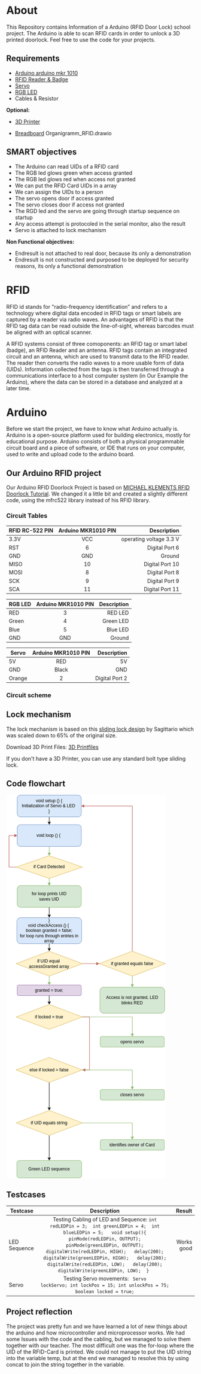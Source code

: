 # About
This Repository contains Information of a Arduino (RFID Door Lock) school project. 
The Arduino is able to scan RFID cards in order to unlock a 3D printed doorlock. 
Feel free to use the code for your projects. 

## Requirements
- [Arduino arduino mkr 1010](https://www.amazon.com/-/de/dp/B07FYFF5YZ/ref=sr_1_1?keywords=arduino+mkr+wifi+1010&qid=1656406329&sprefix=arduino+mkr%2Caps%2C153&sr=8-1)
- [RFID Reader & Badge](https://www.amazon.com/-/de/dp/B01CSTW0IA/ref=sr_1_2?__mk_de_DE=%C3%85M%C3%85%C5%BD%C3%95%C3%91&crid=1YQEUCWFZ2IZD&keywords=arduino+rfid&qid=1656406347&sprefix=arduino+rfi%2Caps%2C146&sr=8-2)
- [Servo](https://www.amazon.com/gp/product/B07MLR1498/ref=as_li_tl?ie=UTF8&camp=1789&creative=9325&creativeASIN=B07MLR1498&linkCode=as2&tag=mklements-20&linkId=63a97680f3787d087be345410cd59158)
- [RGB LED](https://www.amazon.com/-/de/dp/B077XGF3YR/ref=sr_1_1?__mk_de_DE=%C3%85M%C3%85%C5%BD%C3%95%C3%91&crid=2CYUPMETPM8GS&keywords=RGB%2Bled%2Barduino&qid=1656406421&sprefix=rgb%2Bled%2Barduino%2Caps%2C131&sr=8-1&th=1)
- Cables & Resistor

<b>Optional:</b>

- [3D Printer](https://www.amazon.com/-/de/dp/B094F65V3F/ref=sr_1_4?__mk_de_DE=%C3%85M%C3%85%C5%BD%C3%95%C3%91&crid=7Z6BSY639093&keywords=3d+printers+ender+3&qid=1656406451&sprefix=3d+printers+ender+%2Caps%2C196&sr=8-4)

- [Breadboard](https://www.amazon.com/-/de/dp/B073X7GZ1P/ref=sr_1_1?crid=2CL3V57MRGASD&keywords=arduino+breadboard&qid=1656406466&sprefix=arduino+bre%2Caps%2C157&sr=8-1) 
Organigramm_RFID.drawio

## SMART objectives 
- The Arduino can read UIDs of a RFID card
- The RGB led glows green when access granted
- The RGB led glows red when access not granted
- We can put the RFID Card UIDs in a array
- We can assign the UIDs to a person
- The servo opens door if access granted
- The servo closes door if access not granted
- The RGD led and the servo are going through startup sequence on startup
- Any access attempt is protocoled in the serial monitor, also the result
- Servo is attached to lock mechanism

<b> Non Functional objectives: </b>
- Endresult is not attached to real door, because its only a demonstration
- Endresult is not constructed and purposed to be deployed for security reasons, its only a functional demonstration


# RFID
RFID id stands for "radio-frequency identification” and refers to a technology where digital data encoded in RFID tags or smart labels are captured by a reader via radio waves. An advantages of RFID is that the RFID tag data can be read outside the line-of-sight, whereas barcodes must be aligned with an optical scanner. 

A RFID systems consist of three comoponents: an RFID tag or smart label (badge), an RFID Reader and an antenna.  RFID tags contain an integrated circuit and an antenna, which are used to transmit data to the RFID reader. The reader then converts the radio waves to a more usable form of data (UIDs). Information collected from the tags is then transferred through a communications interface to a host computer system (in Our Example the Arduino), where the data can be stored in a database and analyzed at a later time.

# Arduino 
Before we start the project, we have to know what Arduino actually is. 
Arduino is a open-source platform used for building electronics, mostly for educational purpose. Arduino consists of both a physical programmable circuit board and a piece of software, or IDE that runs on your computer, used to write and upload code to the arduino board. 

## Our Arduino RFID project 
Our Arduino RFID Doorlock Project is based on [MICHAEL KLEMENTS RFID Doorlock Tutorial](https://www.the-diy-life.com/arduino-based-rfid-door-lock-make-your-own/). We changed it a little bit and created a slightly different code, using the mfrc522 library instead of his RFID library. 

### Circuit Tables


| RFID RC-522  PIN |  Arduino MKR1010 PIN |  Description |
| ------------- |:-------------:| -----:|
| 3.3V         | VCC            | operating voltage 3.3 V| 
| RST           | 6             |   Digital Port 6       |
| GND           | GND           |    Ground              |
| MISO          | 10            |    Digital Port 10     |
| MOSI          | 8             |    Digital Port 8      |
| SCK           | 9             |    Digital Port 9      |
| SCA           | 11            |    Digital Port 11     |

| RGB LED       |  Arduino MKR1010 PIN |  Description |
| ------------- |:-------------:| -----:|
| RED           | 3             |   RED LED              | 
| Green         | 4             |   Green LED            |
| Blue          | 5             |   Blue LED             |
| GND           | GND           |   Ground               | 

| Servo         |  Arduino MKR1010 PIN |  Description |
| ------------- |:-------------:| -----:|
| 5V | RED      | 5V            | operating voltage 5 V| 
| GND| Black    | GND           |   Ground             |
| Orange        | 2             | Digital Port 2       |  

### Circuit scheme


## Lock mechanism
The lock mechanism is based on this [sliding lock design](https://www.thingiverse.com/thing:1596180) by Sagittario which was scaled down to 65% of the original size.

Download 3D Print Files: [3D Printfiles](/printfiles/3D-Print-Files.zip)

If you don't have a 3D Printer, you can use any standard bolt type sliding lock. 

## Code flowchart

![Organigram](/image/Organigramm_RFID.png "Organigram")

## Testcases 
| Testcase      | Description   |   Result             |
| ------------- |:-------------:| --------------------:|
| LED Sequence  | Testing Cabling of LED and Sequence:  ``` int redLEDPin = 3;  int greenLEDPin = 4;  int blueLEDPin = 5;   void setup(){  pinMode(redLEDPin, OUTPUT);  pinMode(greenLEDPin, OUTPUT);  digitalWrite(redLEDPin, HIGH);   delay(200);   digitalWrite(greenLEDPin, HIGH);   delay(200);   digitalWrite(redLEDPin, LOW);   delay(200);   digitalWrite(greenLEDPin, LOW);  }  ``` | Works good
| Servo | Testing Servo movements:  <code> Servo lockServo;  int lockPos = 15;  int unlockPos  = 75;  boolean locked = true; </code>

## Project reflection
The project was pretty fun and we have learned a lot of new things about the arduino and how microcontroller and microprocessor works. 
We had some Issues with the code and the cabling, but we managed to solve them together with our teacher. The most difficult one was the for-loop where the UID of the RFID-Card is printed. We could not manage to put the UID string into the variable temp, but at the end we managed to resolve this by using concat to join the string together in the variable. 
